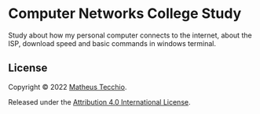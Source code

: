 # Computer Networks College Study

Study about how my personal computer connects to the internet, about the ISP, download speed and basic commands in windows terminal.

## License

Copyright © 2022 [Matheus Tecchio](https://github.com/matheustecchio).

Released under the [Attribution 4.0 International License](./LICENSE).
